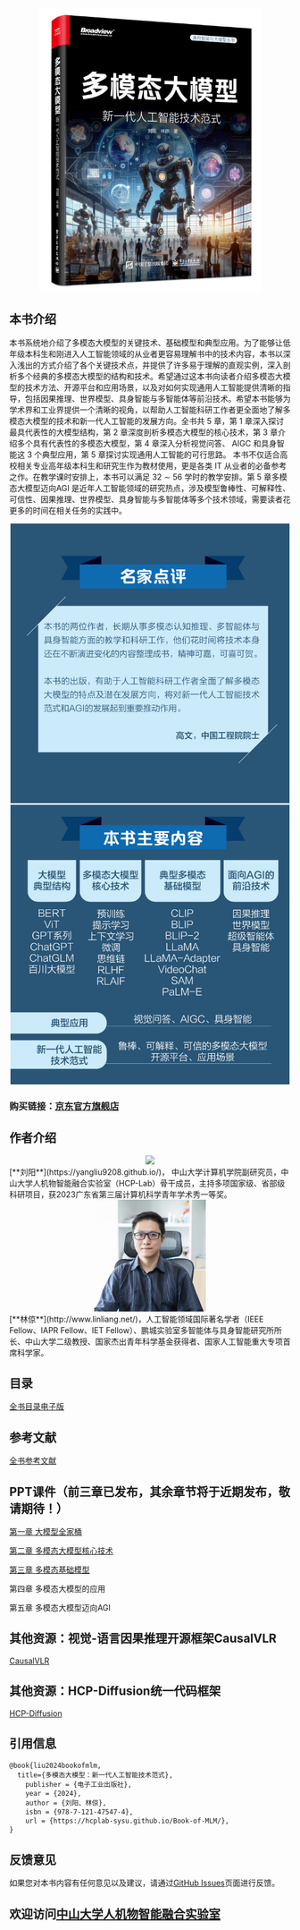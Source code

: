 <div align=center>
<img src="Images/Cover.jpg"  width="400"/>
</div>

## 本书介绍

本书系统地介绍了多模态大模型的关键技术、基础模型和典型应用。为了能够让低年级本科生和刚进入人工智能领域的从业者更容易理解书中的技术内容，本书以深入浅出的方式介绍了各个关键技术点，并提供了许多易于理解的直观实例，深入剖析多个经典的多模态大模型的结构和技术。希望通过这本书向读者介绍多模态大模型的技术方法、开源平台和应用场景，以及对如何实现通用人工智能提供清晰的指导，包括因果推理、世界模型、具身智能与多智能体等前沿技术。希望本书能够为学术界和工业界提供一个清晰的视角，以帮助人工智能科研工作者更全面地了解多模态大模型的技术和新一代人工智能的发展方向。全书共 5 章，第 1 章深入探讨最具代表性的大模型结构，第 2 章深度剖析多模态大模型的核心技术，第 3 章介绍多个具有代表性的多模态大模型，第 4 章深入分析视觉问答、 AIGC 和具身智能这 3 个典型应用，第 5 章探讨实现通用人工智能的可行思路。
本书不仅适合高校相关专业高年级本科生和研究生作为教材使用，更是各类 IT 从业者的必备参考之作。在教学课时安排上，本书可以满足 32 ∼ 56 学时的教学安排。第 5 章多模态大模型迈向AGI 是近年人工智能领域的研究热点，涉及模型鲁棒性、可解释性、可信性、因果推理、世界模型、具身智能与多智能体等多个技术领域，需要读者花更多的时间在相关任务的实践中。

<div align=center>
<img src="Images/Highlights.jpg"  width="500"/>
</div>

<div align=center>
<img src="Images/Contents.jpg"  width="500"/>
</div>

### 购买链接：[京东官方旗舰店](https://item.jd.com/10100489294930.html)

## 作者介绍
<div align=center>
<img src="Images/YangLiu.jpg"  width="200"/>
</div>
[**刘阳**](https://yangliu9208.github.io/)， 中山大学计算机学院副研究员，中山大学人机物智能融合实验室（HCP-Lab）骨干成员，主持多项国家级、省部级科研项目，获2023广东省第三届计算机科学青年学术秀一等奖。
<div align=center>
<img src="Images/LiangLin.jpg"  width="200"/>
</div>
[**林倞**](http://www.linliang.net/)，人工智能领域国际著名学者（IEEE Fellow、IAPR Fellow、IET Fellow）、鹏城实验室多智能体与具身智能研究所所长、中山大学二级教授、国家杰出青年科学基金获得者、国家人工智能重大专项首席科学家。

## 目录
[全书目录电子版](https://raw.githubusercontent.com/HCPLab-SYSU/Book-of-MLM/main/Resources/Catalogue.pdf)

## 参考文献
[全书参考文献](https://raw.githubusercontent.com/HCPLab-SYSU/Book-of-MLM/main/Resources/Reference.pdf)

## PPT课件（前三章已发布，其余章节将于近期发布，敬请期待！）

[第一章 大模型全家桶](https://raw.githubusercontent.com/HCPLab-SYSU/Book-of-MLM/main/Resources/chapter1.pptx)      

[第二章 多模态大模型核心技术](https://raw.githubusercontent.com/HCPLab-SYSU/Book-of-MLM/main/Resources/chapter2.pptx)       

[第三章 多模态基础模型](https://raw.githubusercontent.com/HCPLab-SYSU/Book-of-MLM/main/Resources/chapter3.pptx)    

第四章 多模态大模型的应用    

第五章 多模态大模型迈向AGI   

## 其他资源：视觉-语言因果推理开源框架CausalVLR
[CausalVLR](https://github.com/HCPLab-SYSU/CausalVLR)

## 其他资源：HCP-Diffusion统一代码框架
[HCP-Diffusion](https://github.com/IrisRainbowNeko/HCP-Diffusion)

## 引用信息
```
@book{liu2024bookofmlm,
  title={多模态大模型：新一代人工智能技术范式},
    publisher = {电子工业出版社},
    year = {2024},
    author = {刘阳、林倞},
    isbn = {978-7-121-47547-4},
    url = {https://hcplab-sysu.github.io/Book-of-MLM/},
}
```
## 反馈意见
如果您对本书内容有任何意见以及建议，请通过[GitHub Issues](https://github.com/HCPLab-SYSU/Book-of-MLM/issues)页面进行反馈。

## 欢迎访问[中山大学人机物智能融合实验室](https://www.sysu-hcp.net)


